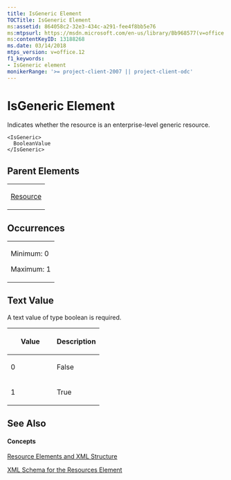 ```yaml
---
title: IsGeneric Element
TOCTitle: IsGeneric Element
ms:assetid: 864058c2-32e3-434c-a291-fee4f8bb5e76
ms:mtpsurl: https://msdn.microsoft.com/en-us/library/Bb968577(v=office.12)
ms:contentKeyID: 13188268
ms.date: 03/14/2018
mtps_version: v=office.12
f1_keywords:
- IsGeneric element
monikerRange: '>= project-client-2007 || project-client-odc'
---
```


# IsGeneric Element




Indicates whether the resource is an enterprise-level generic resource.

    <IsGeneric>
      BooleanValue
    </IsGeneric>

## Parent Elements

<table>
<colgroup>
<col style="width: 100%" />
</colgroup>
<tbody>
<tr class="odd">
<td><p><a href="resource-element.md">Resource</a></p></td>
</tr>
</tbody>
</table>

## Occurrences

<table>
<colgroup>
<col style="width: 100%" />
</colgroup>
<tbody>
<tr class="odd">
<td><p>Minimum: 0</p>
<p>Maximum: 1</p></td>
</tr>
</tbody>
</table>

## Text Value

A text value of type boolean is required.

<table>
<colgroup>
<col style="width: 50%" />
<col style="width: 50%" />
</colgroup>
<thead>
<tr class="header">
<th><p>Value</p></th>
<th><p>Description</p></th>
</tr>
</thead>
<tbody>
<tr class="odd">
<td><p>0</p></td>
<td><p>False</p></td>
</tr>
<tr class="even">
<td><p>1</p></td>
<td><p>True</p></td>
</tr>
</tbody>
</table>

## See Also

#### Concepts

[Resource Elements and XML Structure](resource-elements-and-xml-structure.md)

[XML Schema for the Resources Element](xml-schema-for-the-resources-element.md)

